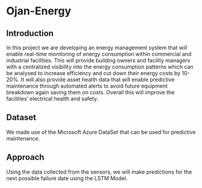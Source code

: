 # Ojan-Energy
## Introduction
In this project we are developing an energy management system that will enable real-time monitoring of energy consumption within commercial and industrial facilities. This will provide building owners and facility managers with a centralized visibility into the energy consumption patterns which can be analysed to increase efficiency and cut down their energy costs by 10-20%. It will also provide asset health data that will enable predictive maintenance through automated alerts to avoid future equipment breakdown again saving them on costs. Overall this will improve the facilities’ electrical health and safety.

## Dataset
We made use of the Microsoft Azure DataSet that can be used for predictive maintenance.

## Approach
Using the data collected from the sensors, we will make predictions for the next possible failure date using the LSTM Model.
